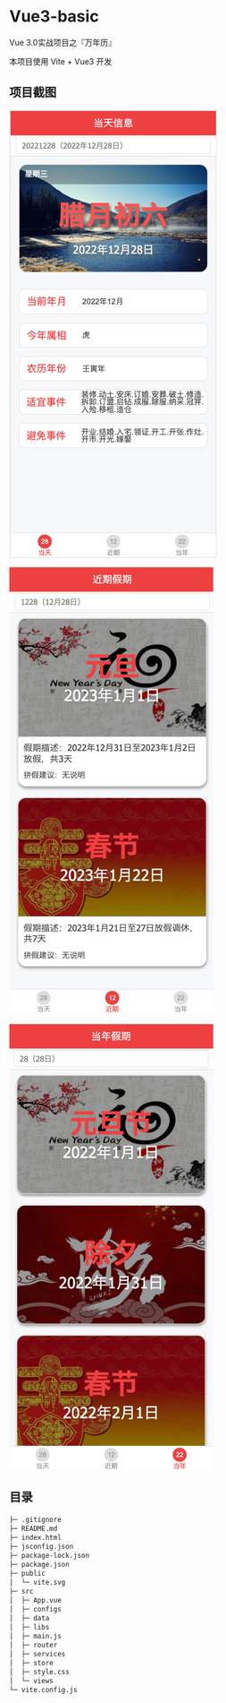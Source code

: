 # Vue3-basic

Vue 3.0实战项目之『万年历』

本项目使用 Vite + Vue3 开发

## 项目截图

![](./README_file/01.jpg)

![](./README_file/02.jpg)

![](./README_file/03.jpg)

## 目录

```
├─ .gitignore 
├─ README.md
├─ index.html
├─ jsconfig.json
├─ package-lock.json
├─ package.json
├─ public
│  └─ vite.svg
├─ src
│  ├─ App.vue
│  ├─ configs
│  ├─ data
│  ├─ libs
│  ├─ main.js
│  ├─ router
│  ├─ services
│  ├─ store
│  ├─ style.css
│  └─ views
└─ vite.config.js

```
